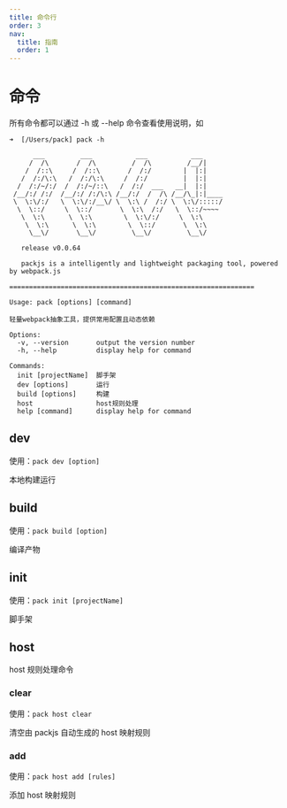 ```yaml
---
title: 命令行
order: 3
nav:
  title: 指南
  order: 1
---
```


# 命令

所有命令都可以通过 -h 或 --help 命令查看使用说明，如

```
➜  [/Users/pack] pack -h

      ___         ___           ___           ___
     /  /\       /  /\         /  /\         /__/|
    /  /::\     /  /::\       /  /:/        |  |:|
   /  /:/\:\   /  /:/\:\     /  /:/         |  |:|
  /  /:/~/:/  /  /:/~/::\   /  /:/  ___   __|  |:|
 /__/:/ /:/  /__/:/ /:/\:\ /__/:/  /  /\ /__/\_|:|____
 \  \:\/:/   \  \:\/:/__\/ \  \:\ /  /:/ \  \:\/:::::/
  \  \::/     \  \::/       \  \:\  /:/   \  \::/~~~~
   \  \:\      \  \:\        \  \:\/:/     \  \:\
    \  \:\      \  \:\        \  \::/       \  \:\
     \__\/       \__\/         \__\/         \__\/

   release v0.0.64

   packjs is a intelligently and lightweight packaging tool, powered by webpack.js

==============================================================

Usage: pack [options] [command]

轻量webpack抽象工具，提供常用配置且动态依赖

Options:
  -v, --version       output the version number
  -h, --help          display help for command

Commands:
  init [projectName]  脚手架
  dev [options]       运行
  build [options]     构建
  host                host规则处理
  help [command]      display help for command
```

## dev

使用：`pack dev [option]`

本地构建运行

## build

使用：`pack build [option]`

编译产物

## init

使用：`pack init [projectName]`

脚手架

## host

host 规则处理命令

### clear

使用：`pack host clear`

清空由 packjs 自动生成的 host 映射规则

### add

使用：`pack host add [rules]`

添加 host 映射规则
